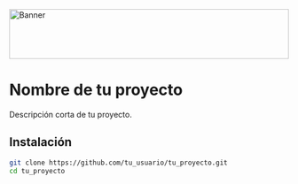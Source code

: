 <img src="https://www.brainvire.com/blog/wp-content/uploads/2022/01/BV_BLOG_252_Banner-1024x434.jpeg" alt="Banner" style="width: 100%; height: 90px;">

# Nombre de tu proyecto
Descripción corta de tu proyecto.

## Instalación
```bash
git clone https://github.com/tu_usuario/tu_proyecto.git
cd tu_proyecto
```
